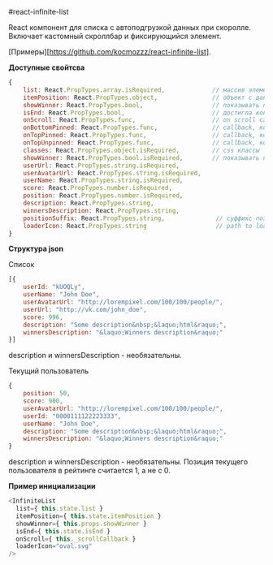 #react-infinite-list

React компонент для списка с автоподгрузкой данных при скоролле. Включает кастомный скроллбар и фиксирующийся элемент.

[Примеры][https://github.com/kocmozzz/react-infinite-list].

**Доступные свойтсва**
```js
{
    list: React.PropTypes.array.isRequired,             // массив элементов
    itemPosition: React.PropTypes.object,               // объект с данными текущего пользователя
    showWinner: React.PropTypes.bool,                   // показывать победителя в списке или нет
    isEnd: React.PropTypes.bool,                        // достигла конца списка или можно подгрузить еще?
    onScroll: React.PropTypes.func,                     // on scroll callback, определяет как подгрузить еще данные
    onBottomPinned: React.PropTypes.func,               // callback, когда текущий пользователь прилип снизу
    onTopPinned: React.PropTypes.func,                  // callback, когда пользователь прилип сверху
    onTopUnpinned: React.PropTypes.func,                // callback, когда пользователь отлип снизу
    classes: React.PropTypes.object.isRequired,         // css классы
    showWinner: React.PropTypes.bool.isRequired,        // показывать победителя или нет
    userUrl: React.PropTypes.string.isRequired,         
    userAvatarUrl: React.PropTypes.string.isRequired,
    userName: React.PropTypes.string.isRequired,
    score: React.PropTypes.number.isRequired,
    position: React.PropTypes.number.isRequired,
    description: React.PropTypes.string,
    winnersDescription: React.PropTypes.string,
    positionSuffix: React.PropTypes.string,              // суффикс позиции текущего пользователя (для стилизации маркеров)                  
    loaderIcon: React.PropTypes.string                   // path to loader svg icon
}
```

**Структура json**

Список

```js
[{
    userId: "kUOQLy",
    userName: "John Doe",
    userAvatarUrl: "http://lorempixel.com/100/100/people/",
    userUrl: "http://vk.com/john_doe",
    score: 996,
    description: "Some description&nbsp;&laquo;html&raquo;",
    winnersDescription: "&laquo;Winners description&raquo;"
}]
```
description и winnersDescription - необязательны.

Текущий пользователь

```js
{
    position: 50,
    score: 900,
    userAvatarUrl: "http://lorempixel.com/100/100/people/",
    userId: "0000111122223333",
    userName: "John Doe",
    description: "Some description&nbsp;&laquo;html&raquo;",
    winnersDescription: "&laquo;Winners description&raquo;"
}
```
description и winnersDescription - необязательны. Позиция текущего пользователя в рейтинге считается 1, а не с 0.

**Пример инициализации**
```js
<InfiniteList
  list={ this.state.list }
  itemPosition={ this.state.itemPosition }
  showWinner={ this.props.showWinner }
  isEnd={ this.state.isEnd }
  onScroll={ this._scrollCallback }
  loaderIcon="oval.svg"
/>
```